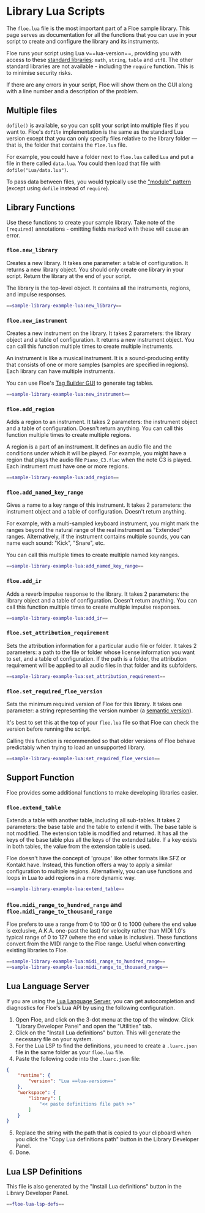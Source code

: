 <!--
SPDX-FileCopyrightText: 2024 Sam Windell
SPDX-License-Identifier: GPL-3.0-or-later
-->

# Library Lua Scripts

The `floe.lua` file is the most important part of a Floe sample library. This page serves as documentation for all the functions that you can use in your script to create and configure the library and its instruments.

Floe runs your script using Lua v==lua-version==, providing you with access to these [standard libraries](https://www.lua.org/manual/5.4/manual.html#6): `math`, `string`, `table` and `utf8`. The other standard libraries are not available - including the `require` function. This is to minimise security risks.

If there are any errors in your script, Floe will show them on the GUI along with a line number and a description of the problem.

## Multiple files
`dofile()` is available, so you can split your script into multiple files if you want to. Floe's `dofile` implementation is the same as the standard Lua version except that you can only specify files relative to the library folder — that is, the folder that contains the `floe.lua` file.

For example, you could have a folder next to `floe.lua` called `Lua` and put a file in there called `data.lua`. You could then load that file with `dofile("Lua/data.lua")`.

To pass data between files, you would typically use the ["module" pattern](http://lua-users.org/wiki/ModuleDefinition) (except using `dofile` instead of `require`).

## Library Functions
Use these functions to create your sample library. Take note of the `[required]` annotations - omitting fields marked with these will cause an error. 


### `floe.new_library`
Creates a new library. It takes one parameter: a table of configuration. It returns a new library object. You should only create one library in your script. Return the library at the end of your script.

The library is the top-level object. It contains all the instruments, regions, and impulse responses.

```lua
==sample-library-example-lua:new_library==
```


### `floe.new_instrument`
Creates a new instrument on the library. It takes 2 parameters: the library object and a table of configuration. It returns a new instrument object. You can call this function multiple times to create multiple instruments.

An instrument is like a musical instrument. It is a sound-producing entity that consists of one or more samples (samples are specified in regions). Each library can have multiple instruments.

You can use Floe's [Tag Builder GUI](./tags-and-folders.md#instrument-tags) to generate tag tables.

```lua
==sample-library-example-lua:new_instrument==
```



### `floe.add_region`
Adds a region to an instrument. It takes 2 parameters: the instrument object and a table of configuration. Doesn't return anything. You can call this function multiple times to create multiple regions. 

A region is a part of an instrument. It defines an audio file and the conditions under which it will be played. For example, you might have a region that plays the audio file `Piano_C3.flac` when the note C3 is played. Each instrument must have one or more regions.
```lua
==sample-library-example-lua:add_region==
```

### `floe.add_named_key_range`
Gives a name to a key range of this instrument. It takes 2 parameters: the instrument object and a table of configuration. Doesn't return anything.

For example, with a multi-sampled keyboard instrument, you might mark the ranges beyond the natural range of the real instrument as \"Extended\" ranges. Alternatively, if the instrument contains multiple sounds, you can name each sound: \"Kick\", \"Snare\", etc.

You can call this multiple times to create multiple named key ranges. 
```lua
==sample-library-example-lua:add_named_key_range==
```


### `floe.add_ir`
Adds a reverb impulse response to the library. It takes 2 parameters: the library object and a table of configuration. Doesn't return anything. You can call this function multiple times to create multiple impulse responses. 
```lua
==sample-library-example-lua:add_ir==
```

### `floe.set_attribution_requirement`
Sets the attribution information for a particular audio file or folder. It takes 2 parameters: a path to the file or folder whose license information you want to set, and a table of configuration. If the path is a folder, the attribution requirement will be applied to all audio files in that folder and its subfolders.
```lua
==sample-library-example-lua:set_attribution_requirement==
```

### `floe.set_required_floe_version`
Sets the minimum required version of Floe for this library. It takes one parameter: a string representing the version number (a [semantic version](https://semver.org/)).

It's best to set this at the top of your `floe.lua` file so that Floe can check the version before running the script.

Calling this function is recommended so that older versions of Floe behave predictably when trying to load an unsupported library.
```lua
==sample-library-example-lua:set_required_floe_version==
```

## Support Function
Floe provides some additional functions to make developing libraries easier.


### `floe.extend_table`
Extends a table with another table, including all sub-tables. It takes 2 parameters: the base table and the table to extend it with. The base table is not modified. The extension table is modified and returned. It has all the keys of the base table plus all the keys of the extended table. If a key exists in both tables, the value from the extension table is used.

Floe doesn't have the concept of 'groups' like other formats like SFZ or Kontakt have. Instead, this function offers a way to apply a similar configuration to multiple regions. Alternatively, you can use functions and loops in Lua to add regions in a more dynamic way.

```lua
==sample-library-example-lua:extend_table==
```

### `floe.midi_range_to_hundred_range` and `floe.midi_range_to_thousand_range`
Floe prefers to use a range from 0 to 100 or 0 to 1000 (where the end value is exclusive, A.K.A. one-past the last) for velocity rather than MIDI 1.0's typical range of 0 to 127 (where the end value is inclusive). These functions convert from the MIDI range to the Floe range. Useful when converting existing libraries to Floe.

```lua
==sample-library-example-lua:midi_range_to_hundred_range==
==sample-library-example-lua:midi_range_to_thousand_range==
```


## Lua Language Server
If you are using the [Lua Language Server](https://luals.github.io/), you can get autocompletion and diagnostics for Floe's Lua API by using the following configuration. 

1. Open Floe, and click on the 3-dot menu at the top of the window. Click "Library Developer Panel" and open the "Utilities" tab.
2. Click on the "Install Lua definitions" button. This will generate the necessary file on your system.
3. For the Lua LSP to find the definitions, you need to create a `.luarc.json` file in the same folder as your `floe.lua` file.
4. Paste the following code into the `.luarc.json` file:

```json
{
    "runtime": {
        "version": "Lua ==lua-version=="
    },
    "workspace": {
        "library": [
            "<< paste definitions file path >>"
        ]
    }
}
```
5. Replace the string with the path that is copied to your clipboard when you click the "Copy Lua definitions path" button in the Library Developer Panel.
6. Done.

## Lua LSP Definitions
This file is also generated by the "Install Lua definitions" button in the Library Developer Panel.

```lua
==floe-lua-lsp-defs==
```
